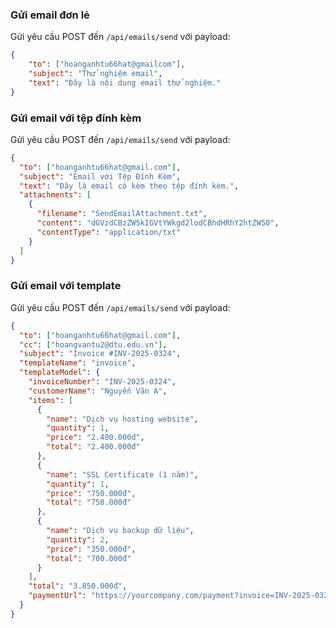 ### Gửi email đơn lẻ

Gửi yêu cầu POST đến `/api/emails/send` với payload:
```json
{
    "to": ["hoanganhtu66hat@gmailcom"],
    "subject": "Thử nghiệm email",
    "text": "Đây là nội dung email thử nghiệm."
}
```

### Gửi email với tệp đính kèm

Gửi yêu cầu POST đến `/api/emails/send` với payload:
```json
{
  "to": ["hoanganhtu66hat@gmail.com"],
  "subject": "Email với Tệp Đính Kèm",
  "text": "Đây là email có kèm theo tệp đính kèm.",
  "attachments": [
    {
      "filename": "SendEmailAttachment.txt",
      "content": "dGVzdCBzZW5kIGVtYWkgd2lodCBhdHRhY2htZW50", 
      "contentType": "application/txt"
    }
  ]
}
```

### Gửi email với template

Gửi yêu cầu POST đến `/api/emails/send` với payload:
```json
{
  "to": ["hoanganhtu66hat@gmail.com"],
  "cc": ["hoangvantu2@dtu.edu.vn"],
  "subject": "Invoice #INV-2025-0324",
  "templateName": "invoice",
  "templateModel": {
    "invoiceNumber": "INV-2025-0324",
    "customerName": "Nguyễn Văn A",
    "items": [
      {
        "name": "Dịch vụ hosting website",
        "quantity": 1,
        "price": "2.400.000đ",
        "total": "2.400.000đ"
      },
      {
        "name": "SSL Certificate (1 năm)",
        "quantity": 1,
        "price": "750.000đ",
        "total": "750.000đ"
      },
      {
        "name": "Dịch vụ backup dữ liệu",
        "quantity": 2,
        "price": "350.000đ",
        "total": "700.000đ"
      }
    ],
    "total": "3.850.000đ",
    "paymentUrl": "https://yourcompany.com/payment?invoice=INV-2025-0324&token=eyJhbGciOiJIUzI1NiJ9"
  }
}
```
